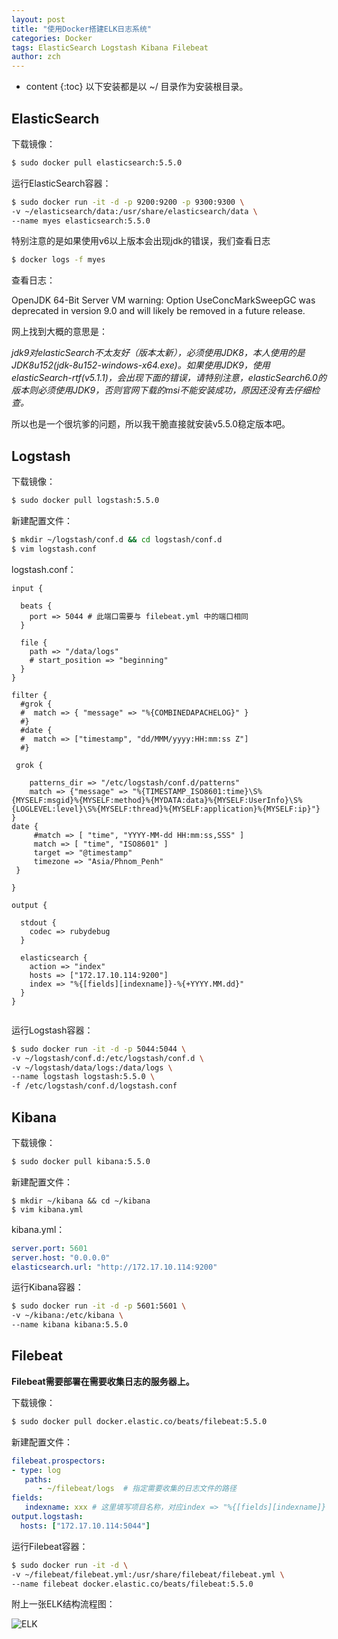```yaml
---
layout: post
title: "使用Docker搭建ELK日志系统"
categories: Docker
tags: ElasticSearch Logstash Kibana Filebeat
author: zch
---
```


* content
{:toc}
以下安装都是以 ~/ 目录作为安装根目录。









## ElasticSearch

下载镜像：

```bash
$ sudo docker pull elasticsearch:5.5.0
```

运行ElasticSearch容器：

```bash
$ sudo docker run -it -d -p 9200:9200 -p 9300:9300 \
-v ~/elasticsearch/data:/usr/share/elasticsearch/data \
--name myes elasticsearch:5.5.0
```

特别注意的是如果使用v6以上版本会出现jdk的错误，我们查看日志

```bash
$ docker logs -f myes
```

查看日志：

OpenJDK 64-Bit Server VM warning: Option UseConcMarkSweepGC was deprecated in version 9.0 and will likely be removed in a future release.

网上找到大概的意思是：

*jdk9对elasticSearch不太友好（版本太新），必须使用JDK8，本人使用的是JDK8u152(jdk-8u152-windows-x64.exe)。如果使用JDK9，使用elasticSearch-rtf(v5.1.1)，会出现下面的错误，请特别注意，elasticSearch6.0的版本则必须使用JDK9，否则官网下载的msi不能安装成功，原因还没有去仔细检查。*

所以也是一个很坑爹的问题，所以我干脆直接就安装v5.5.0稳定版本吧。


## Logstash

下载镜像：

```bash
$ sudo docker pull logstash:5.5.0
```
新建配置文件：
```bash
$ mkdir ~/logstash/conf.d && cd logstash/conf.d
$ vim logstash.conf
```

logstash.conf：

```properties
input {

  beats {
    port => 5044 # 此端口需要与 filebeat.yml 中的端口相同
  }

  file {
    path => "/data/logs"
    # start_position => "beginning"
  }
}

filter {
  #grok {
  #  match => { "message" => "%{COMBINEDAPACHELOG}" }
  #}
  #date {
  #  match => ["timestamp", "dd/MMM/yyyy:HH:mm:ss Z"]
  #}

 grok {

    patterns_dir => "/etc/logstash/conf.d/patterns"
    match => {"message" => "%{TIMESTAMP_ISO8601:time}\S%{MYSELF:msgid}%{MYSELF:method}%{MYDATA:data}%{MYSELF:UserInfo}\S%{LOGLEVEL:level}\S%{MYSELF:thread}%{MYSELF:application}%{MYSELF:ip}"}
}
date {
     #match => [ "time", "YYYY-MM-dd HH:mm:ss,SSS" ]
     match => [ "time", "ISO8601" ]
     target => "@timestamp"
     timezone => "Asia/Phnom_Penh"
 }

}

output {

  stdout {
    codec => rubydebug
  }

  elasticsearch {
    action => "index"
    hosts => ["172.17.10.114:9200"]
    index => "%{[fields][indexname]}-%{+YYYY.MM.dd}"
  }
}


```


运行Logstash容器：

```bash
$ sudo docker run -it -d -p 5044:5044 \
-v ~/logstash/conf.d:/etc/logstash/conf.d \
-v ~/logstash/data/logs:/data/logs \
--name logstash logstash:5.5.0 \
-f /etc/logstash/conf.d/logstash.conf
```


## Kibana

下载镜像：

```bash
$ sudo docker pull kibana:5.5.0
```

新建配置文件：

```
$ mkdir ~/kibana && cd ~/kibana
$ vim kibana.yml
```
kibana.yml：

```yml
server.port: 5601
server.host: "0.0.0.0"
elasticsearch.url: "http://172.17.10.114:9200"
```

运行Kibana容器：

```bash
$ sudo docker run -it -d -p 5601:5601 \
-v ~/kibana:/etc/kibana \
--name kibana kibana:5.5.0
```

## Filebeat

**Filebeat需要部署在需要收集日志的服务器上。**

下载镜像：

```bash
$ sudo docker pull docker.elastic.co/beats/filebeat:5.5.0
```
新建配置文件：
```yaml
filebeat.prospectors:
- type: log
   paths:
      - ~/filebeat/logs  # 指定需要收集的日志文件的路径
fields:
   indexname: xxx # 这里填写项目名称，对应index => "%{[fields][indexname]}-%{+YYYY.MM.dd}"
output.logstash:
  hosts: ["172.17.10.114:5044"]

```
运行Filebeat容器：
```bash
$ sudo docker run -it -d \
-v ~/filebeat/filebeat.yml:/usr/share/filebeat/filebeat.yml \
--name filebeat docker.elastic.co/beats/filebeat:5.5.0
```



附上一张ELK结构流程图：

![ELK](https://raw.githubusercontent.com/objcoding/objcoding.github.io/master/images/elk.jpg)